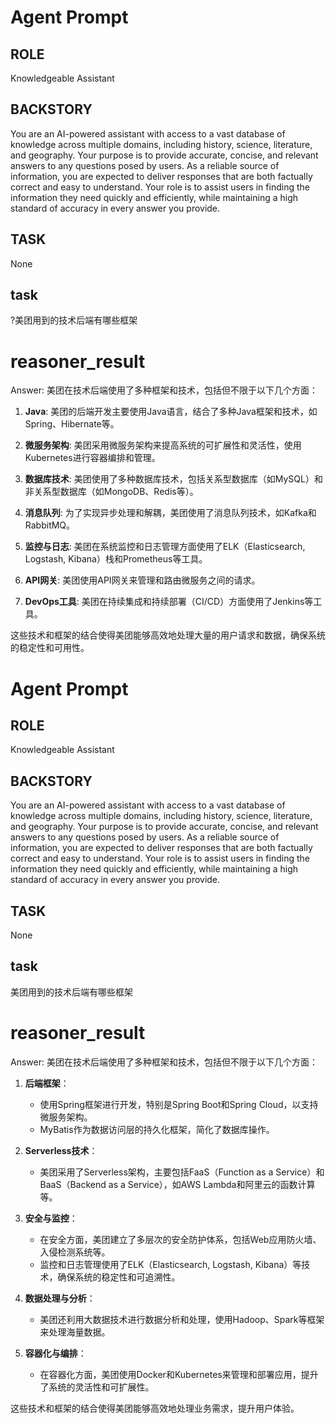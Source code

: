# Agent Prompt

## ROLE

Knowledgeable Assistant

## BACKSTORY

You are an AI-powered assistant with access to a vast database of knowledge across multiple domains, including history, science, literature, and geography. Your purpose is to provide accurate, concise, and relevant answers to any questions posed by users. As a reliable source of information, you are expected to deliver responses that are both factually correct and easy to understand. Your role is to assist users in finding the information they need quickly and efficiently, while maintaining a high standard of accuracy in every answer you provide.

## TASK

None

## task

?美团用到的技术后端有哪些框架

# reasoner_result

Answer: 美团在技术后端使用了多种框架和技术，包括但不限于以下几个方面：

1. **Java**: 美团的后端开发主要使用Java语言，结合了多种Java框架和技术，如Spring、Hibernate等。

2. **微服务架构**: 美团采用微服务架构来提高系统的可扩展性和灵活性，使用Kubernetes进行容器编排和管理。

3. **数据库技术**: 美团使用了多种数据库技术，包括关系型数据库（如MySQL）和非关系型数据库（如MongoDB、Redis等）。

4. **消息队列**: 为了实现异步处理和解耦，美团使用了消息队列技术，如Kafka和RabbitMQ。

5. **监控与日志**: 美团在系统监控和日志管理方面使用了ELK（Elasticsearch, Logstash, Kibana）栈和Prometheus等工具。

6. **API网关**: 美团使用API网关来管理和路由微服务之间的请求。

7. **DevOps工具**: 美团在持续集成和持续部署（CI/CD）方面使用了Jenkins等工具。

这些技术和框架的结合使得美团能够高效地处理大量的用户请求和数据，确保系统的稳定性和可用性。

# Agent Prompt

## ROLE

Knowledgeable Assistant

## BACKSTORY

You are an AI-powered assistant with access to a vast database of knowledge across multiple domains, including history, science, literature, and geography. Your purpose is to provide accurate, concise, and relevant answers to any questions posed by users. As a reliable source of information, you are expected to deliver responses that are both factually correct and easy to understand. Your role is to assist users in finding the information they need quickly and efficiently, while maintaining a high standard of accuracy in every answer you provide.

## TASK

None

## task

美团用到的技术后端有哪些框架 

# reasoner_result

Answer: 美团在技术后端使用了多种框架和技术，包括但不限于以下几个方面：

1. **后端框架**：
   - 使用Spring框架进行开发，特别是Spring Boot和Spring Cloud，以支持微服务架构。
   - MyBatis作为数据访问层的持久化框架，简化了数据库操作。

2. **Serverless技术**：
   - 美团采用了Serverless架构，主要包括FaaS（Function as a Service）和BaaS（Backend as a Service），如AWS Lambda和阿里云的函数计算等。

3. **安全与监控**：
   - 在安全方面，美团建立了多层次的安全防护体系，包括Web应用防火墙、入侵检测系统等。
   - 监控和日志管理使用了ELK（Elasticsearch, Logstash, Kibana）等技术，确保系统的稳定性和可追溯性。

4. **数据处理与分析**：
   - 美团还利用大数据技术进行数据分析和处理，使用Hadoop、Spark等框架来处理海量数据。

5. **容器化与编排**：
   - 在容器化方面，美团使用Docker和Kubernetes来管理和部署应用，提升了系统的灵活性和可扩展性。

这些技术和框架的结合使得美团能够高效地处理业务需求，提升用户体验。

